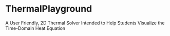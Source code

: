 # ThermalPlayground
A User Friendly, 2D Thermal Solver Intended to Help Students Visualize the Time-Domain Heat Equation
